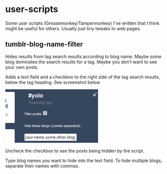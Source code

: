 # user-scripts
Some user scripts (Greasemonkey/Tampermonkey) I've written that I think might be useful for others. Usually just tiny tweaks to web pages.

## tumblr-blog-name-filter
Hides results from tag search results according to blog name. 
Maybe some blog dominates the search results for a tag. 
Maybe you don't want to see your own posts.

Adds a text field and a checkbox to the right side of the tag search results, below the tag heading.
See screenshot below

![](https://raw.githubusercontent.com/wheany/user-scripts/master/tumblr-blog-name-filter/screenshot.png)

Uncheck the checkbox to see the posts being hidden by the script.

Type blog names you want to hide into the text field. To hide multiple blogs, separate their names with commas.

